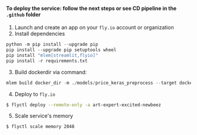 #### To deploy the service: follow the next steps or see CD pipeline in the `.github` folder

1. Launch and create an app on your `fly.io` account or organization 
2. Install dependencies
```python
python -m pip install --upgrade pip
pip install --upgrade pip setuptools wheel
pip install "mlem[streamlit,flyio]"
pip install -r requirements.txt
```
3. Build dockerdir via command: 
```python
mlem build docker_dir -m ./models/price_keras_preprocess --target dockerdir --file_conf server=server.mlem
```
4. Deploy to `fly.io`
```sh
$ flyctl deploy --remote-only -a art-expert-excited-newbeez
```
5. Scale service's memory
```sh
$ flyctl scale memory 2048
```
